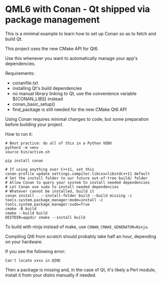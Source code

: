 # QML6 with Conan - Qt shipped via package management

This is a minimal example to learn how to set up Conan so as to fetch and build Qt.

This project uses the new CMake API for Qt6.

Use this whenever you want to automatically manage your app's dependencies.

Requirements:

* conanfile.txt
* installing Qt's build dependencies
* no manual library linking to Qt, use the convenience variable ${CONAN_LIBS} instead
* conan_basic_setup()
* find_package is still needed for the new CMake Qt6 API

Using Conan requires minimal changes to code, but some preparation before building your project.

How to run it:

```
# Best practice: do all of this in a Python VENV
python3 -m venv .
source bin/active.sh

pip install conan

# If using anything over C++11, set this
conan profile update settings.compiler.libcxx=libstdc++11 default
# Set the install folder to our future out-of-tree build/ folder
# Allow Conan to query your system to install needed dependencies
# Let Conan use sudo to install needed dependencies
# Whatever cannot be installed, build it
conan install . --install-folder build --build missing -c tools.system.package_manager:mode=install -c tools.system.package_manager:sudo=True
cmake -B build
cmake --build build
DESTDIR=appdir cmake --install build
```

To build with ninja instead of make, use `CONAN_CMAKE_GENERATOR=Ninja`.

Compiling Qt6 from scratch should probably take half an hour, depending on your hardware.

If you see the following error:

`Can't locate xxxx in @INC`

Then a package is missing and, in the case of Qt, it's likely a Perl module, install it from your distro manually if needed.
